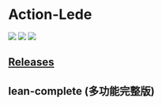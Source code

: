 # Action-Lede
![](https://github.com/cdoco/Action-Lede/workflows/Openwrt-AutoBuild/badge.svg)
![](https://img.shields.io/github/downloads/cdoco/Action-Lede/total)
![](https://img.shields.io/github/v/release/cdoco/Action-Lede)

## [Releases](https://github.com/cdoco/Action-Lede/releases)

## lean-complete (多功能完整版)

